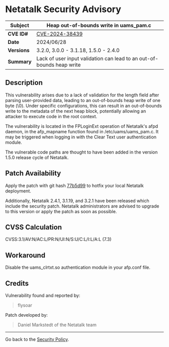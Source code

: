 # Netatalk Security Advisory

| **Subject**  | Heap out-of-bounds write in uams_pam.c |
| ------------ | -------------------------------------- |
| **CVE ID#**  | [CVE-2024-38439](https://www.cve.org/CVERecord?id=CVE-2024-38439) |
| **Date**     | 2024/06/28 |
| **Versions** | 3.2.0, 3.0.0 - 3.1.18, 1.5.0 - 2.4.0 |
| **Summary**  | Lack of user input validation can lead to an out-of-bounds heap write |

## Description

This vulnerability arises due to a lack of validation for the length
field after parsing user-provided data, leading to an out-of-bounds heap
write of one byte (\0). Under specific configurations, this can result
in an out-of-bounds write to the metadata of the next heap block,
potentially allowing an attacker to execute code in the root context.

The vulnerability is located in the FPLoginExt operation of Netatalk's
afpd daemon, in the afp_mapname function found in /etc/uams/uams_pam.c.
It may be triggered when logging in with the Clear Text user
authentication module.

The vulnerable code paths are thought to have been added in the version
1.5.0 release cycle of Netatalk.

## Patch Availability

Apply the patch with git hash
[77b5d99](https://github.com/Netatalk/netatalk/commit/77b5d99007cfef4d73d76fd6f0c26584891608e5.diff)
to hotfix your local Netatalk deployment.

Additionally, Netatalk 2.4.1, 3.1.19, and 3.2.1 have been released which
include the security patch. Netatalk administrators are advised to
upgrade to this version or apply the patch as soon as possible.

## CVSS Calculation

CVSS:3.1/AV:N/AC:L/PR:N/UI:N/S:U/C:L/I:L/A:L (7.3)

## Workaround

Disable the uams_clrtxt.so authentication module in your afp.conf file.

## Credits

Vulnerability found and reported by:

> flysoar

Patch developed by:

> Daniel Markstedt of the Netatalk team

---

Go back to the [Security Policy](/security.html).

